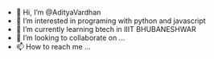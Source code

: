 - 👋 Hi, I’m @AdityaVardhan
- 👀 I’m interested in programing with python and javascript
- 🌱 I’m currently learning btech in IIIT BHUBANESHWAR
- 💞️ I’m looking to collaborate on ...
- 📫 How to reach me ...

<!---
AdityaVardhan758/AdityaVardhan758 is a ✨ special ✨ repository because its `README.md` (this file) appears on your GitHub profile.
You can click the Preview link to take a look at your changes.
--->
